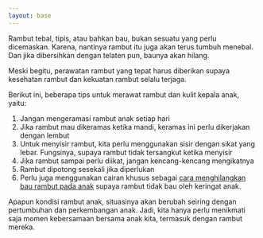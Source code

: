 ```yaml
---
layout: base
---
```

Rambut tebal, tipis, atau bahkan bau, bukan sesuatu yang perlu dicemaskan. Karena, nantinya rambut itu juga akan terus tumbuh menebal. Dan jika dibersihkan dengan telaten pun, baunya akan hilang.

Meski begitu, perawatan rambut yang tepat harus diberikan supaya kesehatan rambut dan kekuatan rambut selalu terjaga.

Berikut ini, beberapa tips untuk merawat rambut dan kulit kepala anak, yaitu:

1) Jangan mengeramasi rambut anak setiap hari
2) Jika rambut mau dikeramas ketika mandi, keramas ini perlu dikerjakan dengan lembut
3) Untuk menyisir rambut, kita perlu menggunakan sisir dengan sikat yang lebar. Fungsinya, supaya rambut tidak tersangkut ketika menyisir
4) Jika rambut sampai perlu diikat, jangan kencang-kencang mengikatnya
5) Rambut dipotong sesekali jika diperlukan
6) Perlu juga menggunakan cairan khusus sebagai [cara menghilangkan bau rambut pada anak](https://vickyfahmi.com) supaya rambut tidak bau oleh keringat anak.

Apapun kondisi rambut anak, situasinya akan berubah seiring dengan pertumbuhan dan perkembangan anak. Jadi, kita hanya perlu menikmati saja momen kebersamaan bersama anak kita, termasuk dengan rambut mereka.

